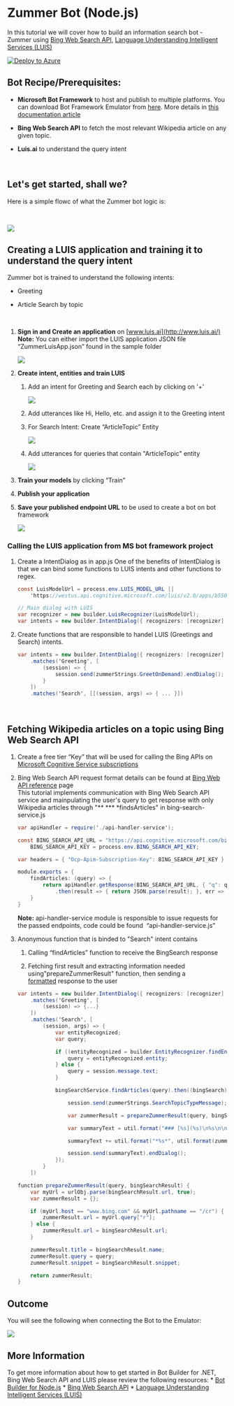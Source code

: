 Zummer Bot (Node.js)
====================

In this tutorial we will cover how to build an information search bot - Zummer
using [Bing Web Search
API](https://www.microsoft.com/cognitive-services/en-us/bing-web-search-api),
[Language Understanding Intelligent Services
(LUIS)](https://www.microsoft.com/cognitive-services/en-us/language-understanding-intelligent-service-luis)

[![Deploy to Azure][Deploy Button]][Deploy Node/Zummer]

[Deploy Button]: https://azuredeploy.net/deploybutton.png
[Deploy Node/Zummer]: https://azuredeploy.net

Bot Recipe/Prerequisites:
-------------------------

-   **Microsoft Bot Framework** to host and publish to multiple platforms. You
    can download Bot Framework Emulator from
    [here](https://aka.ms/bf-bc-emulator). More details in [this documentation
    article](https://docs.botframework.com/en-us/csharp/builder/sdkreference/gettingstarted.html) 

-   **Bing Web Search API** to fetch the most relevant Wikipedia article on any
    given topic.

-   **Luis.ai** to understand the query intent

 

Let's get started, shall we?
----------------------------

Here is a simple flowc of what the Zummer bot logic is:

 

![](images/0.png)

Creating a LUIS application and training it to understand the query intent
--------------------------------------------------------------------------

Zummer bot is trained to understand the following intents:

-   Greeting

-   Article Search by topic

 

1.  **Sign in and Create an application** on [www.luis.ai](http://www.luis.ai/)  
    **Note:** You can either import the LUIS application JSON file
    “ZummerLuisApp.json” found in the sample folder

    ![](images/1.PNG)

2.  **Create intent, entities and train LUIS**

    1.  Add an intent for Greeting and Search each by clicking on '+'

        ![](images/2.PNG)

    2.  Add utterances like Hi, Hello, etc. and assign it to the Greeting intent

    3.  For Search Intent: Create “ArticleTopic” Entity

        ![](images/3.PNG)

    4.  Add utterances for queries that contain "ArticleTopic" entity

        ![](images/4.PNG)

3.  **Train your models** by clicking “Train”

4.  **Publish your application**

5.  **Save your published endpoint URL** to be used to create a bot on bot framework

    ![](images/5.PNG)

### Calling the LUIS application from MS bot framework project

1.  Create a IntentDialog as in app.js One of the benefits of IntentDialog is
    that we can bind some functions to LUIS intents and other functions to
    regex.

    ~~~~~~~~~~~~~~~~~~~~~~~~~~~~~~~~~~~~~~~~~~~~~~~~~~~~~~~~~~~~~~~~~~~~~~~~~ c#
    const LuisModelUrl = process.env.LUIS_MODEL_URL ||
        'https://westus.api.cognitive.microsoft.com/luis/v2.0/apps/b550e80a-74ec-4bb4-bcbc-fe35f5b1fce4?subscription-key=a6d628faa2404cd799f2a291245eb135';

    // Main dialog with LUIS
    var recognizer = new builder.LuisRecognizer(LuisModelUrl);
    var intents = new builder.IntentDialog({ recognizers: [recognizer] })
    ~~~~~~~~~~~~~~~~~~~~~~~~~~~~~~~~~~~~~~~~~~~~~~~~~~~~~~~~~~~~~~~~~~~~~~~~~~~~

2.  Create functions that are responsible to handel LUIS (Greetings and Search)
    intents.

    ~~~~~~~~~~~~~~~~~~~~~~~~~~~~~~~~~~~~~~~~~~~~~~~~~~~~~~~~~~~~~~~~~~~~~~~~~ c#
    var intents = new builder.IntentDialog({ recognizers: [recognizer] })
        .matches('Greeting', [
            (session) => {
                session.send(zummerStrings.GreetOnDemand).endDialog();
            }
        ])
        .matches('Search', [[(session, args) => { ... }])
    ~~~~~~~~~~~~~~~~~~~~~~~~~~~~~~~~~~~~~~~~~~~~~~~~~~~~~~~~~~~~~~~~~~~~~~~~~~~~

 

Fetching Wikipedia articles on a topic using Bing Web Search API
----------------------------------------------------------------

1.  Create a free tier “Key” that will be used for calling the Bing APIs on [Microsoft
    Cognitive Service
    subscriptions](https://www.microsoft.com/cognitive-services/en-US/subscriptions)
    

2.  Bing Web Search API request format details can be found at [Bing Web API
    reference](https://dev.cognitive.microsoft.com/docs/services/56b43eeccf5ff8098cef3807/operations/56b4447dcf5ff8098cef380d)
    page  
    This tutorial implements communication with Bing Web Search API service and
    mainpulating the user's query to get response with only Wikipedia articles
    through "** *** *findsArticles" in bing-search-service.js

    ~~~~~~~~~~~~~~~~~~~~~~~~~~~~~~~~~~~~~~~~~~~~~~~~~~~~~~~~~~~~~~~~~~~~~~~~~ c#
    var apiHandler = require('./api-handler-service');

    const BING_SEARCH_API_URL = "https://api.cognitive.microsoft.com/bing/v5.0/search/",
        BING_SEARCH_API_KEY = process.env.BING_SEARCH_API_KEY;

    var headers = { "Ocp-Apim-Subscription-Key": BING_SEARCH_API_KEY }

    module.exports = {
        findArticles: (query) => {
            return apiHandler.getResponse(BING_SEARCH_API_URL, { "q": query + " site:wikipedia.org" }, headers)
                .then(result => { return JSON.parse(result); }, err => { return err });
        }
    }
    ~~~~~~~~~~~~~~~~~~~~~~~~~~~~~~~~~~~~~~~~~~~~~~~~~~~~~~~~~~~~~~~~~~~~~~~~~~~~

    **Note:** api-handler-service module is responsible to issue requests for
    the passed endpoints, code could be found  “api-handler-service.js”

3.  Anonymous function that is binded to "Search" intent contains

    1.  Calling “findArticles” function to receive the BingSearch response

    2.  Fetching first result and extracting information needed
        using"prepareZummerResult" function, then sending a
        [formatted](https://docs.botframework.com/en-us/core-concepts/reference/) response
        to the user

    ~~~~~~~~~~~~~~~~~~~~~~~~~~~~~~~~~~~~~~~~~~~~~~~~~~~~~~~~~~~~~~~~~~~~~~~~~ c#
    var intents = new builder.IntentDialog({ recognizers: [recognizer] })
        .matches('Greeting', [
            (session) => {...}
        ])
        .matches('Search', [
            (session, args) => {
                var entityRecognized;
                var query;

                if ((entityRecognized = builder.EntityRecognizer.findEntity(args.entities, 'ArticleTopic'))) {
                    query = entityRecognized.entity;
                } else {
                    query = session.message.text;
                }

                bingSearchService.findArticles(query).then((bingSearch) => {

                    session.send(zummerStrings.SearchTopicTypeMessage);

                    var zummerResult = prepareZummerResult(query, bingSearch.webPages.value[0]);

                    var summaryText = util.format("### [%s](%s)\n%s\n\n", zummerResult.title, zummerResult.url, zummerResult.snippet);

                    summaryText += util.format("*%s*", util.format(zummerStrings.PoweredBy, util.format("[Bing™](https://www.bing.com/search/?q=%s site:wikipedia.org)", zummerResult.query)));

                    session.send(summaryText).endDialog();
                });
            }
        ])
    ~~~~~~~~~~~~~~~~~~~~~~~~~~~~~~~~~~~~~~~~~~~~~~~~~~~~~~~~~~~~~~~~~~~~~~~~~~~~

    ~~~~~~~~~~~~~~~~~~~~~~~~~~~~~~~~~~~~~~~~~~~~~~~~~~~~~~~~~~~~~~~~~~~~~~~~~ c#
    function prepareZummerResult(query, bingSearchResult) {
        var myUrl = urlObj.parse(bingSearchResult.url, true);
        var zummerResult = {};

        if (myUrl.host == "www.bing.com" && myUrl.pathname == "/cr") {
            zummerResult.url = myUrl.query["r"];
        } else {
            zummerResult.url = bingSearchResult.url;
        }

        zummerResult.title = bingSearchResult.name;
        zummerResult.query = query;
        zummerResult.snippet = bingSearchResult.snippet;

        return zummerResult;
    }
    ~~~~~~~~~~~~~~~~~~~~~~~~~~~~~~~~~~~~~~~~~~~~~~~~~~~~~~~~~~~~~~~~~~~~~~~~~~~~

Outcome
-------

You will see the following when connecting the Bot to the Emulator:

![](images/6.PNG)

More Information
----------------

To get more information about how to get started in Bot Builder for .NET, 
 Bing Web Search API and LUIS please review the
following resources: \* [Bot Builder for
Node.js](https://docs.botframework.com/en-us/node/builder/overview) \* [Bing Web
Search
API](https://www.microsoft.com/cognitive-services/en-us/bing-web-search-api) \*
[Language Understanding Intelligent Services
(LUIS)](https://www.microsoft.com/cognitive-services/en-us/language-understanding-intelligent-service-luis)
